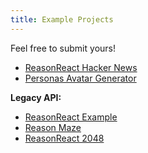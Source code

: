 ```yaml
---
title: Example Projects
---
```


Feel free to submit yours!

- [ReasonReact Hacker News](https://github.com/reasonml-community/reason-react-hacker-news)
- [Personas Avatar Generator](https://github.com/draftbit/avatar-generator)

**Legacy API:**
- [ReasonReact Example](https://github.com/reasonml-community/reason-react-example)
- [Reason Maze](https://github.com/reasonml-community/reason-maze)
- [ReasonReact 2048](https://github.com/LIU9293/reason-react-2048)
